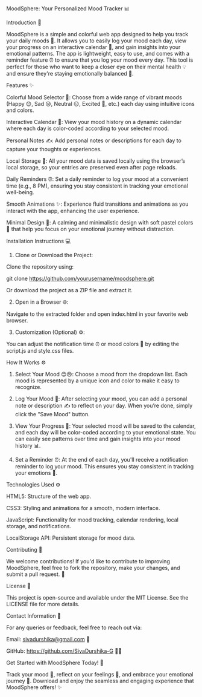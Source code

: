 MoodSphere: Your Personalized Mood Tracker 📊

Introduction 📝

MoodSphere is a simple and colorful web app designed to help you track your daily moods 🌈. It allows you to easily log your mood each day, view your progress on an interactive calendar 📅, and gain insights into your emotional patterns. The app is lightweight, easy to use, and comes with a reminder feature ⏰ to ensure that you log your mood every day. This tool is perfect for those who want to keep a closer eye on their mental health 💡 and ensure they're staying emotionally balanced 🌿.


Features ✨

Colorful Mood Selector 🌈: Choose from a wide range of vibrant moods (Happy 😊, Sad 😢, Neutral 😐, Excited 🤩, etc.) each day using intuitive icons and colors.

Interactive Calendar 📅: View your mood history on a dynamic calendar where each day is color-coded according to your selected mood.

Personal Notes ✍️: Add personal notes or descriptions for each day to capture your thoughts or experiences.

Local Storage 💾: All your mood data is saved locally using the browser’s local storage, so your entries are preserved even after page reloads.

Daily Reminders ⏰: Set a daily reminder to log your mood at a convenient time (e.g., 8 PM), ensuring you stay consistent in tracking your emotional well-being.

Smooth Animations ✨: Experience fluid transitions and animations as you interact with the app, enhancing the user experience.

Minimal Design 🎨: A calming and minimalistic design with soft pastel colors 🌸 that help you focus on your emotional journey without distraction.



Installation Instructions 💻

1. Clone or Download the Project:

Clone the repository using:

git clone https://github.com/yourusername/moodsphere.git

Or download the project as a ZIP file and extract it.



2. Open in a Browser 🌐:

Navigate to the extracted folder and open index.html in your favorite web browser.



3. Customization (Optional) ⚙️:

You can adjust the notification time ⏰ or mood colors 🌈 by editing the script.js and style.css files.




How It Works ⚙️

1. Select Your Mood 😊😢:
Choose a mood from the dropdown list. Each mood is represented by a unique icon and color to make it easy to recognize.


2. Log Your Mood 📖:
After selecting your mood, you can add a personal note or description ✍️ to reflect on your day. When you’re done, simply click the "Save Mood" button.


3. View Your Progress 📅:
Your selected mood will be saved to the calendar, and each day will be color-coded according to your emotional state. You can easily see patterns over time and gain insights into your mood history 📊.


4. Set a Reminder ⏰:
At the end of each day, you'll receive a notification reminder to log your mood. This ensures you stay consistent in tracking your emotions 💖.






Technologies Used ⚙️

HTML5: Structure of the web app.

CSS3: Styling and animations for a smooth, modern interface.

JavaScript: Functionality for mood tracking, calendar rendering, local storage, and notifications.

LocalStorage API: Persistent storage for mood data.





Contributing 🌱

We welcome contributions! If you'd like to contribute to improving MoodSphere, feel free to fork the repository, make your changes, and submit a pull request. 🤝




License 📜

This project is open-source and available under the MIT License. See the LICENSE file for more details.




Contact Information 📧

For any queries or feedback, feel free to reach out via:

Email: sivadurshika@gmail.com 📧

GitHub: https://github.com/SivaDurshika-G 👨‍💻




Get Started with MoodSphere Today! 🎉

Track your mood 🌈, reflect on your feelings 💭, and embrace your emotional journey 💖. Download and enjoy the seamless and engaging experience that MoodSphere offers! ✨

